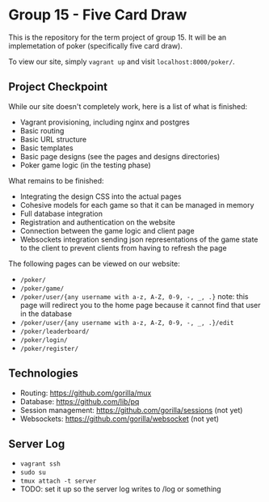 # Group 15 - Five Card Draw

This is the repository for the term project of group 15. It will be an implemetation of poker (specifically five card draw).

To view our site, simply `vagrant up` and visit `localhost:8000/poker/`.

## Project Checkpoint

While our site doesn't completely work, here is a list of what is finished:

* Vagrant provisioning, including nginx and postgres
* Basic routing
* Basic URL structure
* Basic templates
* Basic page designs (see the pages and designs directories)
* Poker game logic (in the testing phase)

What remains to be finished:

* Integrating the design CSS into the actual pages
* Cohesive models for each game so that it can be managed in memory
* Full database integration
* Registration and authentication on the website
* Connection between the game logic and client page
* Websockets integration sending json representations of the game state to the client to prevent clients from having to refresh the page

The following pages can be viewed on our website:

* `/poker/`
* `/poker/game/`
* `/poker/user/{any username with a-z, A-Z, 0-9, -, _, .}` note: this page will redirect you to the home page because it cannot find that user in the database
* `/poker/user/{any username with a-z, A-Z, 0-9, -, _, .}/edit`
* `/poker/leaderboard/`
* `/poker/login/`
* `/poker/register/`

## Technologies

* Routing: https://github.com/gorilla/mux
* Database: https://github.com/lib/pq
* Session management: https://github.com/gorilla/sessions (not yet)
* Websockets: https://github.com/gorilla/websocket (not yet)

## Server Log

* `vagrant ssh`
* `sudo su`
* `tmux attach -t server`
* TODO: set it up so the server log writes to /log or something
